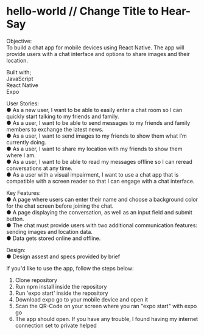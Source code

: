 # hello-world // Change Title to Hear-Say

Objective:<br>
To build a chat app for mobile devices using React Native. The app will provide users with a chat interface and options to share images and their location.<br>

Built with;<br>
JavaScript<br>
React Native<br>
Expo<br>


User Stories:<br>
● As a new user, I want to be able to easily enter a chat room so I can quickly start talking to my friends and family.<br>
● As a user, I want to be able to send messages to my friends and family members to exchange the latest news.<br>
● As a user, I want to send images to my friends to show them what I’m currently doing.<br>
● As a user, I want to share my location with my friends to show them where I am.<br>
● As a user, I want to be able to read my messages offline so I can reread conversations at any time.<br>
● As a user with a visual impairment, I want to use a chat app that is compatible with a screen reader so that I can engage with a chat interface.<br>

Key Features:<br>
● A page where users can enter their name and choose a background color for the chat screen before joining the chat.<br>
● A page displaying the conversation, as well as an input field and submit button.<br>
● The chat must provide users with two additional communication features: sending images and location data.<br>
● Data gets stored online and offline.<br>

Design:<br>
● Design assest and specs provided by brief<br>


If you'd like to use the app, follow the steps below: <br>

1. Clone repository
2. Run npm install inside the repository
3. Run 'expo start' inside the repository
4. Download expo go to your mobile device and open it
5. Scan the QR-Code on your screen where you ran "expo start" with expo go
6. The app should open. If you have any trouble, I found having my internet connection set to private helped
